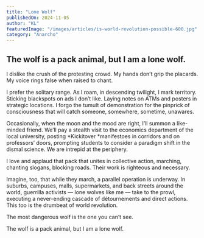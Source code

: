 ```yaml
---
title: "Lone Wolf"
publishedOn: 2024-11-05
author: "KL"
featuredImage: "/images/articles/is-world-revolution-possible-600.jpg"
category: "Anarcho"
---
```


## **The wolf is a pack animal, but I am a lone wolf.**

I dislike the crush of the protesting crowd. My hands don’t grip the placards. My voice rings false when raised to chant.

I prefer the solitary range. As I roam, in descending twilight, I mark territory. Sticking blackspots on ads I don’t like. Laying notes on ATMs and posters in strategic locations. I forgo the tumult of demonstration for the pinprick of consciousness that will catch someone, somewhere, sometime, unawares.

Occasionally, when the moon and the mood are right, I’ll summon a like-minded friend. We’ll pay a stealth visit to the economics department of the local university, posting *Kickitover *manifestoes in corridors and on professors’ doors, prompting students to consider a paradigm shift in the dismal science. We are intrepid at the periphery.

I love and applaud that pack that unites in collective action, marching, chanting slogans, blocking roads. Their work is righteous and necessary.

Imagine, too, that while they march, a parallel operation is underway. In suburbs, campuses, malls, supermarkets, and back streets around the world, guerrilla activists — lone wolves like me — take to the prowl, executing a never-ending cascade of détournements and direct actions. This too is the drumbeat of world revolution.

The most dangerous wolf is the one you can’t see.

The wolf is a pack animal, but I am a lone wolf.
